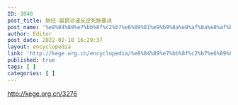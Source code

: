 ```yaml
---
ID: 3840
post_title: 脉经·扁鹊诊诸反逆死脉要诀
post_name: '%e8%84%89%e7%bb%8f%c2%b7%e6%89%81%e9%b9%8a%e8%af%8a%e8%af%b8%e5%8f%8d%e9%80%86%e6%ad%bb%e8%84%89%e8%a6%81%e8%af%80'
author: Editor
post_date: 2022-02-10 16:29:37
layout: encyclopedia
link: 'http://kege.org.cn/encyclopedia/%e8%84%89%e7%bb%8f%c2%b7%e6%89%81%e9%b9%8a%e8%af%8a%e8%af%b8%e5%8f%8d%e9%80%86%e6%ad%bb%e8%84%89%e8%a6%81%e8%af%80'
published: true
tags: [ ]
categories: [ ]
---
```

http://kege.org.cn/3276